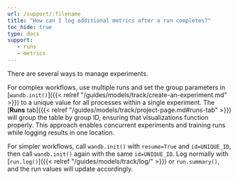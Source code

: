 ```yaml
---
url: /support/:filename
title: "How can I log additional metrics after a run completes?"
toc_hide: true
type: docs
support:
   - runs
   - metrics
---
```

There are several ways to manage experiments.

For complex workflows, use multiple runs and set the group parameters in [`wandb.init()`]({{< relref "/guides/models/track/create-an-experiment.md" >}}) to a unique value for all processes within a single experiment. The [**Runs** tab]({{< relref "/guides/models/track/project-page.md#runs-tab" >}}) will group the table by group ID, ensuring that visualizations function properly. This approach enables concurrent experiments and training runs while logging results in one location.

For simpler workflows, call `wandb.init()` with `resume=True` and `id=UNIQUE_ID`, then call `wandb.init()` again with the same `id=UNIQUE_ID`. Log normally with [`run.log()`]({{< relref "/guides/models/track/log/" >}}) or `run.summary()`, and the run values will update accordingly.

